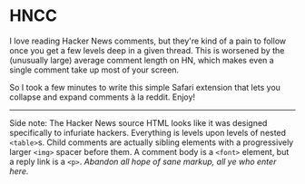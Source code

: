 # HNCC

I love reading Hacker News comments, but they're kind of a pain to follow once you get a few levels deep in a given thread. This is worsened by the (unusually large) average comment length on HN, which makes even a single comment take up most of your screen.

So I took a few minutes to write this simple Safari extension that lets you collapse and expand comments à la reddit. Enjoy!

---
Side note: The Hacker News source HTML looks like it was designed specifically to infuriate hackers. Everything is levels upon levels of nested `<table>`s. Child comments are actually sibling elements with a progressively larger `<img>` spacer before them. A comment body is a  `<font>` element, but a reply link is a `<p>`. *Abandon all hope of sane markup, all ye who enter here.*